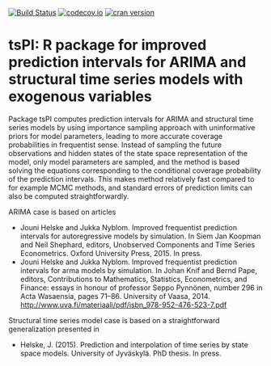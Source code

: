 [![Build Status](https://travis-ci.org/helske/tsPI.png?branch=master)](https://travis-ci.org/helske/tsPI)
[![codecov.io](http://codecov.io/github/helske/tsPI/coverage.svg?branch=master)](http://codecov.io/github/helske/tsPI?branch=master)
[![cran version](http://www.r-pkg.org/badges/version/tsPI)](http://cran.r-project.org/package=tsPI)

# tsPI: R package for improved prediction intervals for ARIMA and structural time series models with exogenous variables

Package tsPI computes prediction intervals for ARIMA and structural time series models by using importance sampling approach with uninformative priors for model parameters, leading to more accurate coverage probabilities in frequentist sense. Instead of sampling the future observations and hidden states of the state space representation of the model, only model parameters are sampled, and the method is based solving the equations corresponding to the conditional coverage probability of the prediction intervals. This makes method relatively fast compared to for example MCMC methods, and standard errors of prediction limits can also be computed straightforwardly.

ARIMA case is based on articles 

- Jouni Helske and Jukka Nyblom. Improved frequentist prediction intervals for autoregressive models by simulation. In Siem Jan Koopman and Neil Shephard, editors, Unobserved Components and Time Series Econometrics. Oxford University Press, 2015. In press.
- Jouni Helske and Jukka Nyblom. Improved frequentist prediction intervals for arma models by simulation. In Johan Knif and Bernd Pape, editors, Contributions to Mathematics, Statistics, Econometrics, and Finance: essays in honour of professor Seppo Pynnönen, number 296 in Acta Wasaensia, pages 71–86. University of Vaasa, 2014. http://www.uva.fi/materiaali/pdf/isbn_978-952-476-523-7.pdf

Structural time series model case is based on a straightforward generalization presented in 
- Helske, J. (2015). Prediction and interpolation of time series by state space models. University of Jyväskylä. PhD thesis. In press.

